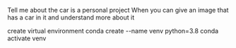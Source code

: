 Tell me about the car is a personal project
When you can give an image that has a car in it and understand more about it


create virtual environment
conda create --name venv python=3.8
conda activate venv


